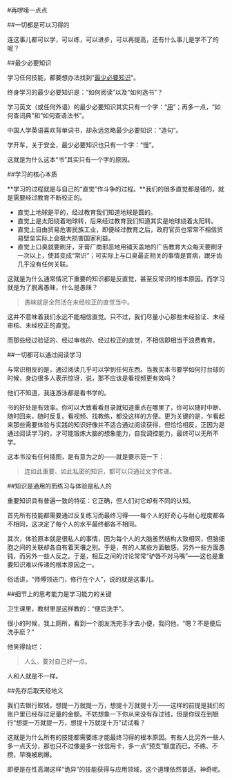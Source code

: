 #再啰嗦一点点

##一切都是可以习得的

连这事儿都可以学，可以练，可以进步，可以再提高，还有什么事儿是学不了的呢？

##最少必要知识

学习任何技能，都要想办法找到“[最少必要知识](https://web.archive.org/web/20120814095448/http://www.lixiaolai.com/archives/9369.html)”。

终身学习的最少必要知识是：“如何阅读”以及“如何选书”？

学习英文（或任何外语）的最少必要知识其实只有一个字：“[用](https://github.com/xiaolai/everyone-can-use-english)”；再多一点，“如何查词典”和“如何查语法书”。

中国人学英语喜欢背单词书，却永远忽略最少必要知识：“造句”。

学开车，关于安全，最少必要知识也只有一个字：“慢”。

这就是为什么这本“书”其实只有一个字的原因。

##学习的核心本质

**学习的过程就是与自己的“直觉”作斗争的过程。**我们的很多直觉都是错的，就是需要经过教育不断校正的。

* 直觉上地球是平的，经过教育我们知道地球是圆的。
* 直觉上是太阳绕着地球转，后来经过教育我们知道其实是地球绕着太阳转。
* 直觉上自由贸易危害民族工业，即便经过教育之后，政府官员也常常不相信贸易壁垒实际上会极大损害国家利益。
* 直觉上口臭就要刷牙，牙膏厂商邪恶地用铺天盖地的广告教育大众每天要刷牙一次以上，使其变成“常识”；可实际上与口臭最正相关的事情是胃病，跟牙齿几乎没有任何关联。

这就是为什么通常情况下重要的知识都是反直觉，甚至反常识的根本原因。而学习就是为了脱离愚昧，什么是愚昧？

> 愚昧就是全然活在未经校正的直觉当中。

这并不意味着我们永远不能相信直觉。只不过，我们尽量小心那些未经验证、未经审核、未经校正的直觉。

而那些经过验证的、经过审核的、经过校正的直觉，不相信即相当于浪费教育。

##一切都可以通过阅读学习

与常识相反的是，通过阅读几乎可以学到任何东西。当我买本书要学如何打台球的时候，身边很多人表示惊讶，说，那不应该是看视频更有效吗？

他们不知道，我连游泳都是看书学的。

书的好处是有效率。你可以大致看看目录就知道重点在哪里了，你可以随时中断、随时回来，随时反复。看视频、找教练，都没这样的方便。更为关键的是，乍看起来那些需要体验与实践的知识好像并不适合通过阅读获得，但恰恰相反，正因为是通过阅读学习的，才可能锻炼大脑的想象能力，自我调控能力，最终可以无所不学。

这本书没有任何插图，是有意为之的——就是要示范一下：

> 连如此重要、如此私密的知识，都可以只通过文字传递。

##知识是通用的而练习与体验是私人的

重要知识具有普遍一致的特征：它正确，但人们对它却有不同的认知。

首先所有技能都需要通过反复练习而最终习得——每个人的好奇心与耐心程度都各不相同，这决定了每个人的水平最终都各不相同。

其次，体验原本就是很私人的事情，因为每个人的大脑虽然结构大致相同，但脑细胞之间的关联却各自有着天壤之别。于是，有的人某些方面敏感，另外一些方面愚钝，而另外一些人反之。于是，相互之间的讨论常常“驴唇不对马嘴”——这也是重要知识难以传递的根本原因之一。

俗话讲，“师傅领进门，修行在个人”，说的就是这事儿。

##细节上的思考能力是学习能力的关键

卫生课里，教材里是这样教的：“便后洗手”。

很小的时候，我上厕所，看到一个朋友洗完手才去小便，我问他，“嗯？不是便后洗手麽？”

他笑得灿烂：

> 人么，要对自己好一点。

人和人就是不一样。

##先存后取天经地义

我们去银行取钱，想提一万就提一万，想提十万就提十万——这样的前提是我们的账户里已经存过足量的金额。不妨想象一下你从来没有存过钱，但是你现在到银行“想提一万就提一万，想提十万就提十万”试试看？

这就是为什么所有的技能都需要练才能最终习得的根本原因。有些人比另外一些人多一点天分，那也只不过像是多一张信用卡，多一点“预支”额度而已。不练、不攒，早晚被刷爆。

即便是在性高潮这样“诡异”的技能获得与应用领域，这个道理依然普适。神奇呢。



